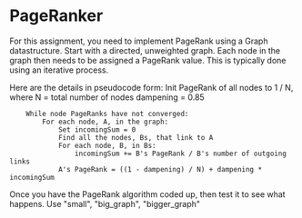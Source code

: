 # PageRanker
For this assignment, you need to implement PageRank using a Graph datastructure. Start with a directed, unweighted graph. Each node in the graph then needs to be assigned a PageRank value. This is typically done using an iterative process.

Here are the details in pseudocode form:
        Init PageRank of all nodes to 1 / N, where N = total number of nodes
        dampening = 0.85

        While node PageRanks have not converged:
            For each node, A, in the graph:
                Set incomingSum = 0
                Find all the nodes, Bs, that link to A
                For each node, B, in Bs:
                    incomingSum += B's PageRank / B's number of outgoing links
                A's PageRank = ((1 - dampening) / N) + dampening * incomingSum
 Once you have the PageRank algorithm coded up, then test it to see what happens. Use "small", "big_graph", "bigger_graph" 
